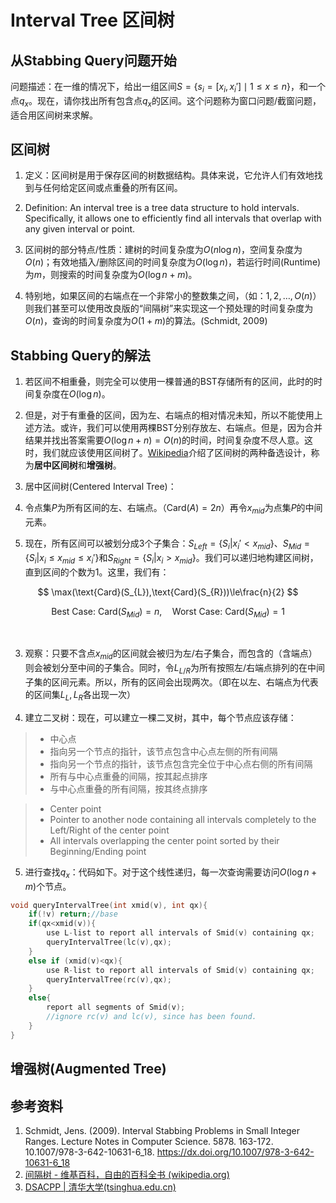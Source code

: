 # Interval Tree 区间树

## 从Stabbing Query问题开始

问题描述：在一维的情况下，给出一组区间$S=\{s_i=[x_i,x_i']\mid 1\le x\le n\}$，和一个点$q_x$。现在，请你找出所有包含点$q_x$的区间。这个问题称为窗口问题/截窗问题，适合用区间树来求解。

## 区间树

1. 定义：区间树是用于保存区间的树数据结构。具体来说，它允许人们有效地找到与任何给定区间或点重叠的所有区间。
2. Definition: An interval tree is a tree data structure to hold intervals. Specifically, it allows one to efficiently find all intervals that overlap with any given interval or point.

3. 区间树的部分特点/性质：建树的时间复杂度为$O(n\log n)$，空间复杂度为$O(n)$；有效地插入/删除区间的时间复杂度为$O(\log n)$，若运行时间(Runtime)为$m$，则搜索的时间复杂度为$O(\log n+m)$。
4. 特别地，如果区间的右端点在一个非常小的整数集之间，（如：$1,2,\ldots,O(n)$）则我们甚至可以使用改良版的“间隔树”来实现这一个预处理的时间复杂度为$O(n)$，查询的时间复杂度为$O(1+m)$的算法。(Schmidt, 2009)

## Stabbing Query的解法

1. 若区间不相重叠，则完全可以使用一棵普通的BST存储所有的区间，此时的时间复杂度在$O(\log n)$。

2. 但是，对于有重叠的区间，因为左、右端点的相对情况未知，所以不能使用上述方法。或许，我们可以使用两棵BST分别存放左、右端点。但是，因为合并结果并找出答案需要$O(\log n+n)=O(n)$的时间，时间复杂度不尽人意。这时，我们就应该使用区间树了。[Wikipedia](https://en.wikipedia.org/wiki/Interval_tree)介绍了区间树的两种备选设计，称为**居中区间树**和**增强树**。

3. 居中区间树(Centered Interval Tree)：

  1. 令点集$P$为所有区间的左、右端点。（$\text{Card}(A)=2n$）再令$x_{mid}$为点集$P$的中间元素。

  2. 现在，所有区间可以被划分成3个子集合：$S_{Left}=\{S_i|x_i'<x_{mid}\}$、$S_{Mid}=\{S_i|x_i\le x_{mid}\le x_i'\}$和$S_{Right}=\{S_i|x_i>x_{mid}\}$。我们可以递归地构建区间树，直到区间的个数为1。这里，我们有：

$$
\max(\text{Card}(S_{L}),\text{Card}(S_{R}))\le\frac{n}{2}
$$

$$
\text{Best Case: }\text{Card}(S_{Mid})=n,\quad\text{Worst Case: }\text{Card}(S_{Mid})=1
$$


​    

  3. 观察：只要不含点$x_{mid}$的区间就会被归为左/右子集合，而包含的（含端点）则会被划分至中间的子集合。同时，令$L_{L/R}$为所有按照左/右端点排列的在中间子集的区间元素。所以，所有的区间会出现两次。（即在以左、右端点为代表的区间集$L_L,L_R$各出现一次）

  4. 建立二叉树：现在，可以建立一棵二叉树，其中，每个节点应该存储：

> - 中心点
> - 指向另一个节点的指针，该节点包含中心点左侧的所有间隔
> - 指向另一个节点的指针，该节点包含完全位于中心点右侧的所有间隔
> - 所有与中心点重叠的间隔，按其起点排序
> - 与中心点重叠的所有间隔，按其终点排序

> - Center point
> - Pointer to another node containing all intervals completely to the Left/Right of the center point
> - All intervals overlapping the center point sorted by their Beginning/Ending point

  5. 进行查找$q_x$：代码如下。对于这个线性递归，每一次查询需要访问$O(\log n+m)$个节点。

```c
void queryIntervalTree(int xmid(v), int qx){
    if(!v) return;//base
    if(qx<xmid(v)){
        use L-list to report all intervals of Smid(v) containing qx;
        queryIntervalTree(lc(v),qx);
    }
    else if (xmid(v)<qx){
        use R-list to report all intervals of Smid(v) containing qx;
        queryIntervalTree(rc(v),qx);
    }
    else{
        report all segments of Smid(v);
        //ignore rc(v) and lc(v), since has been found.
    }
}
```

##  增强树(Augmented Tree)



## 参考资料

1. Schmidt, Jens. (2009). Interval Stabbing Problems in Small Integer Ranges. Lecture Notes in Computer Science. 5878. 163-172. 10.1007/978-3-642-10631-6_18.  https://dx.doi.org/10.1007/978-3-642-10631-6_18
2. [间隔树 - 维基百科，自由的百科全书 (wikipedia.org)](https://en.wikipedia.org/wiki/Interval_tree)
3. [DSACPP | 清华大学(tsinghua.edu.cn)](https://dsa.cs.tsinghua.edu.cn/~deng/ds/dsacpp/index.htm)